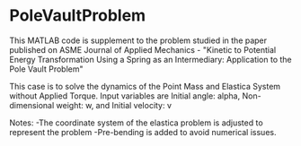 # PoleVaultProblem

This MATLAB code is supplement to the problem studied in the paper published on ASME Journal of Applied Mechanics - 
"Kinetic to Potential Energy Transformation Using a Spring as an Intermediary: Application to the Pole Vault Problem"

This case is to solve the dynamics of the Point Mass and Elastica System without Applied Torque. Input variables are Initial angle: alpha, Non-dimensional weight: w, and Initial velocity: v

Notes:
-The coordinate system of the elastica problem is adjusted to represent the problem
-Pre-bending is added to avoid numerical issues.
